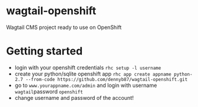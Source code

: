 # wagtail-openshift
Wagtail CMS project ready to use on OpenShift

# Getting started
* login with your openshift credentials  `rhc setup -l username`
* create your python/sqlite openshift app  `rhc app create appname python-2.7 --from-code https://github.com/dennyb87/wagtail-openshift.git`
* go to `www.yourappname.com/admin` and login with username `wagtail`password `openshift`
* change username and password of the account!
